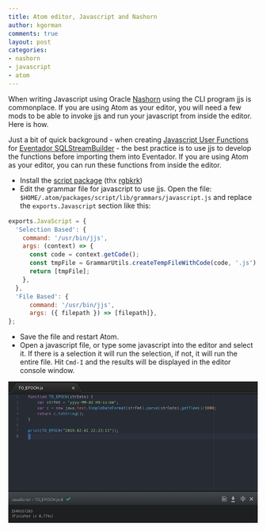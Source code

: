 ```yaml
---
title: Atom editor, Javascript and Nashorn
author: kgorman
comments: true
layout: post
categories:
- nashorn
- javascript
- atom
---
```


When writing Javascript using Oracle [Nashorn](https://www.oracle.com/technical-resources/articles/java/jf14-nashorn.html) using the CLI program jjs is commonplace. If you are using Atom as your editor, you will need a few mods to be able to invoke jjs and run your javascript from inside the editor. Here is how.

<!--more-->

Just a bit of quick background - when creating [Javascript User Functions](https://docs.eventador.io/sqlstreambuilder/ssb_user_functions/) for [Eventador SQLStreamBuilder](https://www.eventador.io) - the best practice is to use jjs to develop the functions before importing them into Eventador. If you are using Atom as your editor, you can run these functions from inside the editor.

- Install the [script package](https://atom.io/packages/script) (thx [rgbkrk](https://github.com/rgbkrk))
- Edit the grammar file for javascript to use jjs.
Open the file: `$HOME/.atom/packages/script/lib/grammars/javascript.js` and replace the `exports.Javascript` section like this:


```javascript
exports.JavaScript = {
  'Selection Based': {
    command: '/usr/bin/jjs',
    args: (context) => {
      const code = context.getCode();
      const tmpFile = GrammarUtils.createTempFileWithCode(code, '.js');
      return [tmpFile];
    },
  },
  'File Based': {
      command: '/usr/bin/jjs',
      args: ({ filepath }) => [filepath]},
};
```

- Save the file and restart Atom.
- Open a javascript file, or type some javascript into the editor and select it. If there is a selection it will run the selection, if not, it will run the entire file. Hit `Cmd-I` and the results will be displayed in the editor console window.

![nashorn](/images/nashorn_atom.png)

